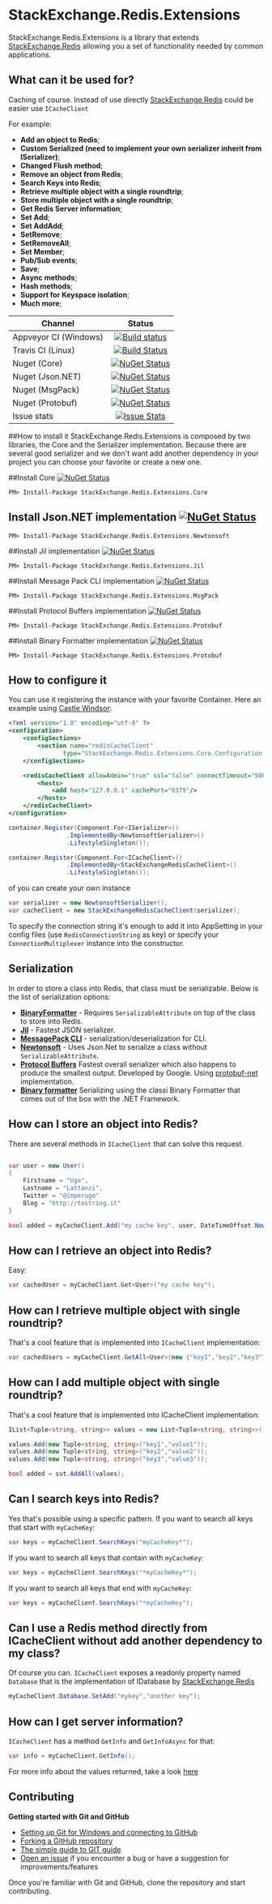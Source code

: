 # StackExchange.Redis.Extensions

StackExchange.Redis.Extensions is a library that extends [StackExchange.Redis](https://github.com/StackExchange/StackExchange.Redis) allowing you a set of functionality needed by common applications.


## What can it be used for?
Caching of course. Instead of use directly [StackExchange.Redis](https://github.com/StackExchange/StackExchange.Redis) could be easier use `ICacheClient`

For example:

- **Add an object to Redis**;
- **Custom Serialized (need to implement your own serializer inherit from ISerializer)**;
- **Changed Flush method**;
- **Remove an object from Redis**;
- **Search Keys into Redis**;
- **Retrieve multiple object with a single roundtrip**;
- **Store multiple object with a single roundtrip**;
- **Get Redis Server information**;
- **Set Add**;
- **Set AddAdd**;
- **SetRemove**;
- **SetRemoveAll**;
- **Set Member**;
- **Pub/Sub events**;
- **Save**;
- **Async methods**;
- **Hash methods**;
- **Support for Keyspace isolation**;
- **Much more**;

Channel  | Status | 
-------- | :------------: | 
Appveyor CI (Windows) | [![Build status](https://ci.appveyor.com/api/projects/status/coarryn71v4lvgih/branch/master?svg=true)](https://ci.appveyor.com/project/imperugo/stackexchange-redis-extensions/branch/master)
Travis CI (Linux) | [![Build Status](https://travis-ci.org/imperugo/StackExchange.Redis.Extensions.svg?branch=master)](https://travis-ci.org/imperugo/StackExchange.Redis.Extensions)
Nuget (Core) | [![NuGet Status](http://img.shields.io/nuget/v/StackExchange.Redis.Extensions.Core.svg?style=flat)](https://www.nuget.org/packages/StackExchange.Redis.Extensions.Core/)
Nuget (Json.NET) | [![NuGet Status](http://img.shields.io/nuget/v/StackExchange.Redis.Extensions.Newtonsoft.svg?style=flat)](https://www.nuget.org/packages/StackExchange.Redis.Extensions.Newtonsoft/)
Nuget (MsgPack) | [![NuGet Status](http://img.shields.io/nuget/v/StackExchange.Redis.Extensions.MsgPack.svg?style=flat)](https://www.nuget.org/packages/StackExchange.Redis.Extensions.MsgPack/)
Nuget (Protobuf) | [![NuGet Status](http://img.shields.io/nuget/v/StackExchange.Redis.Extensions.Protobuf.svg?style=flat)](https://www.nuget.org/packages/StackExchange.Redis.Extensions.Protobuf/)
Issue stats | [![Issue Stats](http://www.issuestats.com/github/imperugo/StackExchange.Redis.Extensions/badge/issue)](http://www.issuestats.com/github/imperugo/StackExchange.Redis.Extensions)



##How to install it
StackExchange.Redis.Extensions is composed by two libraries, the Core and the Serializer implementation.
Because there are several good serializer and we don't want add another dependency in your project you can choose your favorite or create a new one.

##Install Core [![NuGet Status](http://img.shields.io/nuget/v/StackExchange.Redis.Extensions.Core.svg?style=flat)](https://www.nuget.org/packages/StackExchange.Redis.Extensions.Core/)

```
PM> Install-Package StackExchange.Redis.Extensions.Core
```

## Install Json.NET implementation [![NuGet Status](http://img.shields.io/nuget/v/StackExchange.Redis.Extensions.Newtonsoft.svg?style=flat)](https://www.nuget.org/packages/StackExchange.Redis.Extensions.Newtonsoft/)

```
PM> Install-Package StackExchange.Redis.Extensions.Newtonsoft
```

##Install Jil implementation [![NuGet Status](http://img.shields.io/nuget/v/StackExchange.Redis.Extensions.Jil.svg?style=flat)](https://www.nuget.org/packages/StackExchange.Redis.Extensions.Jil/)

```
PM> Install-Package StackExchange.Redis.Extensions.Jil
```

##Install Message Pack CLI implementation [![NuGet Status](http://img.shields.io/nuget/v/StackExchange.Redis.Extensions.MsgPack.svg?style=flat)](https://www.nuget.org/packages/StackExchange.Redis.Extensions.MsgPack/)

```
PM> Install-Package StackExchange.Redis.Extensions.MsgPack
```

##Install Protocol Buffers implementation [![NuGet Status](http://img.shields.io/nuget/v/StackExchange.Redis.Extensions.Protobuf.svg?style=flat)](https://www.nuget.org/packages/StackExchange.Redis.Extensions.Protobuf/)

```
PM> Install-Package StackExchange.Redis.Extensions.Protobuf 
```

##Install Binary Formatter implementation [![NuGet Status](http://img.shields.io/nuget/v/StackExchange.Redis.Extensions.Binary.svg?style=flat)](https://www.nuget.org/packages/StackExchange.Redis.Extensions.Binary/)

```
PM> Install-Package StackExchange.Redis.Extensions.Protobuf 
```

## How to configure it
You can use it registering the instance with your favorite Container. Here an example using [Castle Windsor](https://github.com/castleproject/Windsor):

```xml
<?xml version="1.0" encoding="utf-8" ?>
<configuration>
	<configSections>
		<section name="redisCacheClient"
			   type="StackExchange.Redis.Extensions.Core.Configuration.RedisCachingSectionHandler, StackExchange.Redis.Extensions.Core" />
	</configSections>

	<redisCacheClient allowAdmin="true" ssl="false" connectTimeout="5000" database="0" password="my password">
		<hosts>
			<add host="127.0.0.1" cachePort="6379"/>
		</hosts>
	</redisCacheClient>
</configuration>
```

```csharp
container.Register(Component.For<ISerializer>()
				.ImplementedBy<NewtonsoftSerializer>()
				.LifestyleSingleton());

container.Register(Component.For<ICacheClient>()
				.ImplementedBy<StackExchangeRedisCacheClient>()
				.LifestyleSingleton());

```

of you can create your own instance

```csharp
var serializer = new NewtonsoftSerializer();
var cacheClient = new StackExchangeRedisCacheClient(serializer);

```

To specify the connection string it's enough to add it into AppSetting in your config files (use `RedisConnectionString` as key) or specify your `ConnectionMultiplexer` instance into the constructor.


## Serialization
In order to store a class into Redis, that class must be serializable. Below is the list of serialization options:

- [**BinaryFormatter**](http://msdn.microsoft.com/en-us/library/72hyey7b%28v=vs.110%29.aspx) - Requires `SerializableAttribute` on top of the class to store into Redis.
- [**Jil**](https://github.com/kevin-montrose/Jil) - Fastest JSON serializer.
- [**MessagePack CLI**](https://github.com/msgpack/msgpack-cli) - serialization/deserialization for CLI.
- [**Newtonsoft**](https://github.com/JamesNK/Newtonsoft.Json) - Uses Json.Net to serialize a class without `SerializableAttribute`.
- [**Protocol Buffers**](https://developers.google.com/protocol-buffers/) Fastest overall serializer which also happens to produce the smallest output. Developed by Google. Using [protobuf-net](https://github.com/mgravell/protobuf-net) implementation.
- [**Binary formatter**](https://developers.google.com/protocol-buffers/) Serializing using the classi Binary Formatter that comes out of the box with the .NET Framework.


## How can I store an object into Redis?
There are several methods in `ICacheClient` that can solve this request.

```csharp

var user = new User()
{
	Firstname = "Ugo",
	Lastname = "Lattanzi",
	Twitter = "@imperugo"
	Blog = "http://tostring.it"
}

bool added = myCacheClient.Add("my cache key", user, DateTimeOffset.Now.AddMinutes(10));

```

## How can I retrieve an object into Redis?
Easy:

```csharp
var cachedUser = myCacheClient.Get<User>("my cache key");
```

## How can I retrieve multiple object with single roundtrip?
That's a cool feature that is implemented into `ICacheClient` implementation:

```csharp
var cachedUsers = myCacheClient.GetAll<User>(new {"key1","key2","key3"});
```

## How can I add multiple object with single roundtrip?
That's a cool feature that is implemented into ICacheClient implementation:

```csharp
IList<Tuple<string, string>> values = new List<Tuple<string, string>>();

values.Add(new Tuple<string, string>("key1","value1"));
values.Add(new Tuple<string, string>("key2","value2"));
values.Add(new Tuple<string, string>("key3","value3"));

bool added = sut.AddAll(values);
```

## Can I search keys into Redis?
Yes that's possible using a specific pattern.
If you want to search all keys that start with `myCacheKey`:

```csharp
var keys = myCacheClient.SearchKeys("myCacheKey*");
```

If you want to search all keys that contain with `myCacheKey`:

```csharp
var keys = myCacheClient.SearchKeys("*myCacheKey*");
```

If you want to search all keys that end with ```myCacheKey```:

```csharp
var keys = myCacheClient.SearchKeys("*myCacheKey");
```

## Can I use a Redis method directly from ICacheClient without add another dependency to my class?

Of course you can. `ICacheClient` exposes a readonly property named `Database` that is the implementation of IDatabase by [StackExchange.Redis](https://github.com/StackExchange/StackExchange.Redis)

```csharp
myCacheClient.Database.SetAdd("mykey","another key");
```

## How can I get server information?
`ICacheClient` has a method `GetInfo` and `GetInfoAsync` for that:

```csharp
var info = myCacheClient.GetInfo();
```

For more info about the values returned, take a look [here](http://redis.io/commands/INFO)

## Contributing
**Getting started with Git and GitHub**

 * [Setting up Git for Windows and connecting to GitHub](http://help.github.com/win-set-up-git/)
 * [Forking a GitHub repository](http://help.github.com/fork-a-repo/)
 * [The simple guide to GIT guide](http://rogerdudler.github.com/git-guide/)
 * [Open an issue](https://github.com/imperugo/StackExchange.Redis.Extensions/issues) if you encounter a bug or have a suggestion for improvements/features


Once you're familiar with Git and GitHub, clone the repository and start contributing.
